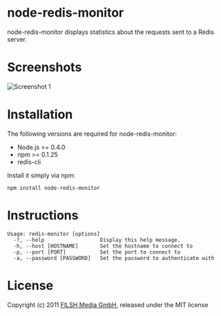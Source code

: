 node-redis-monitor
==================

node-redis-monitor displays statistics about the requests sent to a Redis server.

Screenshots
===========

![Screenshot 1](http://s7.directupload.net/images/110313/rxzciu2b.png)

Installation
============

The following versions are required for node-redis-monitor:

* Node.js >= 0.4.0
* npm >= 0.1.25
* redis-cli

Install it simply via npm:

    npm install node-redis-monitor

Instructions
============

    Usage: redis-monitor [options]
      -?, --help                  Display this help message.
      -h, --host [HOSTNAME]       Set the hostname to connect to
      -p, --port [PORT]           Set the port to connect to
      -a, --password [PASSWORD]   Set the password to authenticate with

License
=======

Copyright (c) 2011 [FILSH Media GmbH](http://www.filshmedia.net), released under the MIT license
